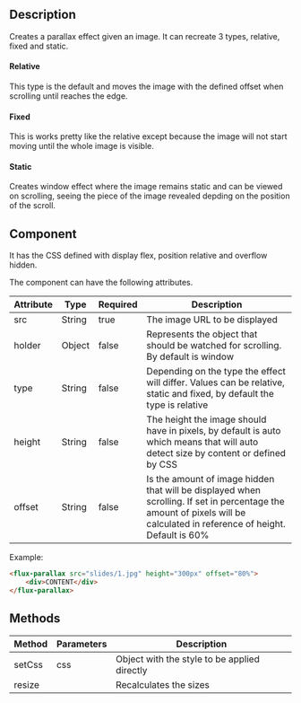 ---
---

## Description

Creates a parallax effect given an image. It can recreate 3 types, relative, fixed and static.

#### Relative

This type is the default and moves the image with the defined offset when scrolling until reaches the edge.

#### Fixed

This is works pretty like the relative except because the image will not start moving until the whole image is visible.

#### Static

Creates window effect where the image remains static and can be viewed on scrolling, seeing the piece of the image revealed depding on the position of the scroll.

## Component

It has the CSS defined with display flex, position relative and overflow hidden.

The component can have the following attributes.

| Attribute | Type | Required | Description |
|-----------|------|----------|-------------|
| src | String | true | The image URL to be displayed |
| holder | Object | false | Represents the object that should be watched for scrolling. By default is window |
| type | String | false | Depending on the type the effect will differ. Values can be relative, static and fixed, by default the type is relative |
| height | String | false | The height the image should have in pixels, by default is auto which means that will auto detect size by content or defined by CSS |
| offset | String | false | Is the amount of image hidden that will be displayed when scrolling. If set in percentage the amount of pixels will be calculated in reference of height. Default is 60% |

Example:

``` html
<flux-parallax src="slides/1.jpg" height="300px" offset="80%">
    <div>CONTENT</div>
</flux-parallax>
```

## Methods

| Method | Parameters | Description |
|--------|------------|-------------|
| setCss | css | Object with the style to be applied directly |
| resize | | Recalculates the sizes |
